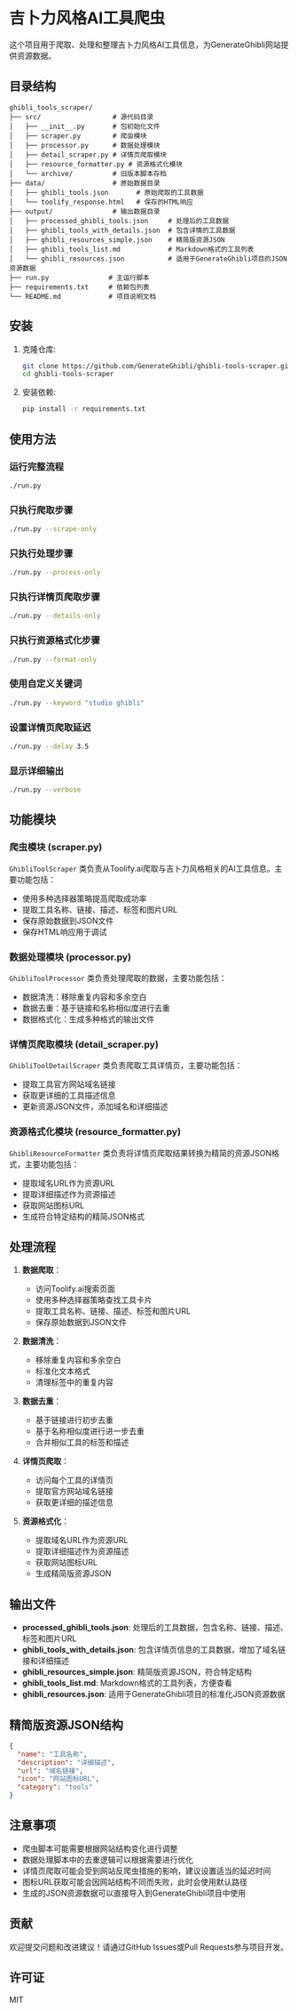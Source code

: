 # 吉卜力风格AI工具爬虫

这个项目用于爬取、处理和整理吉卜力风格AI工具信息，为GenerateGhibli网站提供资源数据。

## 目录结构

```
ghibli_tools_scraper/
├── src/                  # 源代码目录
│   ├── __init__.py       # 包初始化文件
│   ├── scraper.py        # 爬虫模块
│   ├── processor.py      # 数据处理模块
│   ├── detail_scraper.py # 详情页爬取模块
│   ├── resource_formatter.py # 资源格式化模块
│   └── archive/          # 旧版本脚本存档
├── data/                 # 原始数据目录
│   ├── ghibli_tools.json       # 原始爬取的工具数据
│   └── toolify_response.html   # 保存的HTML响应
├── output/               # 输出数据目录
│   ├── processed_ghibli_tools.json     # 处理后的工具数据
│   ├── ghibli_tools_with_details.json  # 包含详情的工具数据
│   ├── ghibli_resources_simple.json    # 精简版资源JSON
│   ├── ghibli_tools_list.md            # Markdown格式的工具列表
│   └── ghibli_resources.json           # 适用于GenerateGhibli项目的JSON资源数据
├── run.py               # 主运行脚本
├── requirements.txt     # 依赖包列表
└── README.md            # 项目说明文档
```

## 安装

1. 克隆仓库:
   ```bash
   git clone https://github.com/GenerateGhibli/ghibli-tools-scraper.git
   cd ghibli-tools-scraper
   ```

2. 安装依赖:
   ```bash
   pip install -r requirements.txt
   ```

## 使用方法

### 运行完整流程

```bash
./run.py
```

### 只执行爬取步骤

```bash
./run.py --scrape-only
```

### 只执行处理步骤

```bash
./run.py --process-only
```

### 只执行详情页爬取步骤

```bash
./run.py --details-only
```

### 只执行资源格式化步骤

```bash
./run.py --format-only
```

### 使用自定义关键词

```bash
./run.py --keyword "studio ghibli"
```

### 设置详情页爬取延迟

```bash
./run.py --delay 3.5
```

### 显示详细输出

```bash
./run.py --verbose
```

## 功能模块

### 爬虫模块 (scraper.py)

`GhibliToolScraper` 类负责从Toolify.ai爬取与吉卜力风格相关的AI工具信息。主要功能包括：

- 使用多种选择器策略提高爬取成功率
- 提取工具名称、链接、描述、标签和图片URL
- 保存原始数据到JSON文件
- 保存HTML响应用于调试

### 数据处理模块 (processor.py)

`GhibliToolProcessor` 类负责处理爬取的数据，主要功能包括：

- 数据清洗：移除重复内容和多余空白
- 数据去重：基于链接和名称相似度进行去重
- 数据格式化：生成多种格式的输出文件

### 详情页爬取模块 (detail_scraper.py)

`GhibliToolDetailScraper` 类负责爬取工具详情页，主要功能包括：

- 提取工具官方网站域名链接
- 获取更详细的工具描述信息
- 更新资源JSON文件，添加域名和详细描述

### 资源格式化模块 (resource_formatter.py)

`GhibliResourceFormatter` 类负责将详情页爬取结果转换为精简的资源JSON格式，主要功能包括：

- 提取域名URL作为资源URL
- 提取详细描述作为资源描述
- 获取网站图标URL
- 生成符合特定结构的精简JSON格式

## 处理流程

1. **数据爬取**：
   - 访问Toolify.ai搜索页面
   - 使用多种选择器策略查找工具卡片
   - 提取工具名称、链接、描述、标签和图片URL
   - 保存原始数据到JSON文件

2. **数据清洗**：
   - 移除重复内容和多余空白
   - 标准化文本格式
   - 清理标签中的重复内容

3. **数据去重**：
   - 基于链接进行初步去重
   - 基于名称相似度进行进一步去重
   - 合并相似工具的标签和描述

4. **详情页爬取**：
   - 访问每个工具的详情页
   - 提取官方网站域名链接
   - 获取更详细的描述信息

5. **资源格式化**：
   - 提取域名URL作为资源URL
   - 提取详细描述作为资源描述
   - 获取网站图标URL
   - 生成精简版资源JSON

## 输出文件

- **processed_ghibli_tools.json**: 处理后的工具数据，包含名称、链接、描述、标签和图片URL
- **ghibli_tools_with_details.json**: 包含详情页信息的工具数据，增加了域名链接和详细描述
- **ghibli_resources_simple.json**: 精简版资源JSON，符合特定结构
- **ghibli_tools_list.md**: Markdown格式的工具列表，方便查看
- **ghibli_resources.json**: 适用于GenerateGhibli项目的标准化JSON资源数据

## 精简版资源JSON结构

```json
{
  "name": "工具名称",
  "description": "详细描述",
  "url": "域名链接",
  "icon": "网站图标URL",
  "category": "tools"
}
```

## 注意事项

- 爬虫脚本可能需要根据网站结构变化进行调整
- 数据处理脚本中的去重逻辑可以根据需要进行优化
- 详情页爬取可能会受到网站反爬虫措施的影响，建议设置适当的延迟时间
- 图标URL获取可能会因网站结构不同而失败，此时会使用默认路径
- 生成的JSON资源数据可以直接导入到GenerateGhibli项目中使用

## 贡献

欢迎提交问题和改进建议！请通过GitHub Issues或Pull Requests参与项目开发。

## 许可证

MIT
